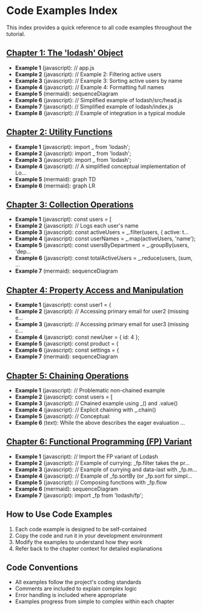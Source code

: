 # Code Examples Index

This index provides a quick reference to all code examples throughout the tutorial.

## [Chapter 1: The 'lodash' Object](chapter_01.md)

- **Example 1** (javascript): // app.js
- **Example 2** (javascript): // Example 2: Filtering active users
- **Example 3** (javascript): // Example 3: Sorting active users by name
- **Example 4** (javascript): // Example 4: Formatting full names
- **Example 5** (mermaid): sequenceDiagram
- **Example 6** (javascript): // Simplified example of lodash/src/head.js
- **Example 7** (javascript): // Simplified example of lodash/index.js
- **Example 8** (javascript): // Example of integration in a typical module

## [Chapter 2: Utility Functions](chapter_02.md)

- **Example 1** (javascript): import _ from 'lodash';
- **Example 2** (javascript): import _ from 'lodash';
- **Example 3** (javascript): import _ from 'lodash';
- **Example 4** (javascript): // A simplified conceptual implementation of Lo...
- **Example 5** (mermaid): graph TD
- **Example 6** (mermaid): graph LR

## [Chapter 3: Collection Operations](chapter_03.md)

- **Example 1** (javascript): const users = [
- **Example 2** (javascript): // Logs each user's name
- **Example 3** (javascript): const activeUsers = _.filter(users, { active: t...
- **Example 4** (javascript): const userNames = _.map(activeUsers, 'name');
- **Example 5** (javascript): const usersByDepartment = _.groupBy(users, 'dep...
- **Example 6** (javascript): const totalActiveUsers = _.reduce(users, (sum, ...
- **Example 7** (mermaid): sequenceDiagram

## [Chapter 4: Property Access and Manipulation](chapter_04.md)

- **Example 1** (javascript): const user1 = {
- **Example 2** (javascript): // Accessing primary email for user2 (missing e...
- **Example 3** (javascript): // Accessing primary email for user3 (missing c...
- **Example 4** (javascript): const newUser = { id: 4 };
- **Example 5** (javascript): const product = {
- **Example 6** (javascript): const settings = {
- **Example 7** (mermaid): sequenceDiagram

## [Chapter 5: Chaining Operations](chapter_05.md)

- **Example 1** (javascript): // Problematic non-chained example
- **Example 2** (javascript): const users = [
- **Example 3** (javascript): // Chained example using _() and .value()
- **Example 4** (javascript): // Explicit chaining with _.chain()
- **Example 5** (javascript): // Conceptual:
- **Example 6** (text): While the above describes the eager evaluation ...

## [Chapter 6: Functional Programming (FP) Variant](chapter_06.md)

- **Example 1** (javascript): // Import the FP variant of Lodash
- **Example 2** (javascript): // Example of currying: _fp.filter takes the pr...
- **Example 3** (javascript): // Example of currying and data-last with _fp.m...
- **Example 4** (javascript): // Example of _fp.sortBy (or _fp.sort for simpl...
- **Example 5** (javascript): // Composing functions with _fp.flow
- **Example 6** (mermaid): sequenceDiagram
- **Example 7** (javascript): import _fp from 'lodash/fp';


## How to Use Code Examples

1. Each code example is designed to be self-contained
2. Copy the code and run it in your development environment
3. Modify the examples to understand how they work
4. Refer back to the chapter context for detailed explanations

## Code Conventions

- All examples follow the project's coding standards
- Comments are included to explain complex logic
- Error handling is included where appropriate
- Examples progress from simple to complex within each chapter
